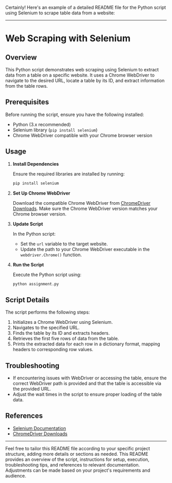 Certainly! Here's an example of a detailed README file for the Python script using Selenium to scrape table data from a website:

---

# Web Scraping with Selenium

## Overview

This Python script demonstrates web scraping using Selenium to extract data from a table on a specific website. It uses a Chrome WebDriver to navigate to the desired URL, locate a table by its ID, and extract information from the table rows.

## Prerequisites

Before running the script, ensure you have the following installed:

- Python (3.x recommended)
- Selenium library (`pip install selenium`)
- Chrome WebDriver compatible with your Chrome browser version

## Usage

1. **Install Dependencies**

   Ensure the required libraries are installed by running:

   ```bash
   pip install selenium
   ```

2. **Set Up Chrome WebDriver**

   Download the compatible Chrome WebDriver from [ChromeDriver Downloads](https://sites.google.com/chromium.org/driver/). Make sure the Chrome WebDriver version matches your Chrome browser version.

3. **Update Script**

   In the Python script:
   
   - Set the `url` variable to the target website.
   - Update the path to your Chrome WebDriver executable in the `webdriver.Chrome()` function.

4. **Run the Script**

   Execute the Python script using:

   ```bash
   python assignment.py
   ```

## Script Details

The script performs the following steps:

1. Initializes a Chrome WebDriver using Selenium.
2. Navigates to the specified URL.
3. Finds the table by its ID and extracts headers.
4. Retrieves the first five rows of data from the table.
5. Prints the extracted data for each row in a dictionary format, mapping headers to corresponding row values.

## Troubleshooting

- If encountering issues with WebDriver or accessing the table, ensure the correct WebDriver path is provided and that the table is accessible via the provided URL.
- Adjust the wait times in the script to ensure proper loading of the table data.

## References

- [Selenium Documentation](https://www.selenium.dev/documentation/en/)
- [ChromeDriver Downloads](https://sites.google.com/chromium.org/driver/)

---

Feel free to tailor this README file according to your specific project structure, adding more details or sections as needed. This README provides an overview of the script, instructions for setup, execution, troubleshooting tips, and references to relevant documentation. Adjustments can be made based on your project's requirements and audience.
